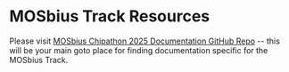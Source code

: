

# MOSbius Track Resources

Please visit [MOSbius Chipathon 2025 Documentation GitHub Repo](https://github.com/mosbiuschip/chipathon2025) -- this will be your main goto place for finding documentation specific for the MOSbius Track. 

